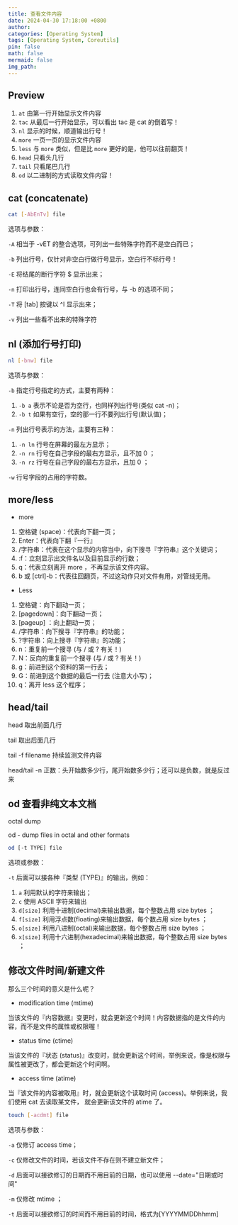 ```yaml
---
title: 查看文件内容
date: 2024-04-30 17:18:00 +0800
author: 
categories: [Operating System]
tags: [Operating System, Coreutils]
pin: false
math: false
mermaid: false
img_path: 
---
```


## Preview

1. `at` 由第一行开始显示文件内容
2. `tac` 从最后一行开始显示，可以看出 tac 是 cat 的倒着写！
3. `nl` 显示的时候，顺道输出行号！
4. `more` 一页一页的显示文件内容
5. `less` 与 `more` 类似，但是比 `more` 更好的是，他可以往前翻页！
6. `head` 只看头几行
7. `tail` 只看尾巴几行
8. `od` 以二进制的方式读取文件内容！

## cat (concatenate)

```Bash
cat [-AbEnTv] file
```

选项与参数：

`-A` 相当于 -vET 的整合选项，可列出一些特殊字符而不是空白而已；

`-b` 列出行号，仅针对非空白行做行号显示，空白行不标行号！

`-E` 将结尾的断行字符 $ 显示出来；

`-n` 打印出行号，连同空白行也会有行号，与 -b 的选项不同；

`-T` 将 [tab] 按键以 ^I 显示出来；

`-v` 列出一些看不出来的特殊字符

## nl (添加行号打印)

```Bash
nl [-bnw] file
```

选项与参数：

`-b`  指定行号指定的方式，主要有两种：

1. `-b a`  表示不论是否为空行，也同样列出行号(类似 cat -n)；
2. `-b t`  如果有空行，空的那一行不要列出行号(默认值)；

`-n`  列出行号表示的方法，主要有三种：

1. `-n ln`  行号在屏幕的最左方显示；
2. `-n rn`  行号在自己字段的最右方显示，且不加 0 ；
3. `-n rz`  行号在自己字段的最右方显示，且加 0 ；

`-w` 行号字段的占用的字符数。

## more/less

- more

1. 空格键 (space)：代表向下翻一页；
2. Enter：代表向下翻『一行』
3. /字符串：代表在这个显示的内容当中，向下搜寻『字符串』这个关键词；
4. :f：立刻显示出文件名以及目前显示的行数；
5. q：代表立刻离开 more ，不再显示该文件内容。
6. b 或 [ctrl]-b：代表往回翻页，不过这动作只对文件有用，对管线无用。

- Less

1. 空格键：向下翻动一页；
2. [pagedown]：向下翻动一页；
3. [pageup] ：向上翻动一页；
4. /字符串：向下搜寻『字符串』的功能；
5. ?字符串：向上搜寻『字符串』的功能；
6. n：重复前一个搜寻 (与 / 或 ? 有关！)
7. N：反向的重复前一个搜寻 (与 / 或 ? 有关！)
8. g：前进到这个资料的第一行去；
9. G：前进到这个数据的最后一行去 (注意大小写)；
10. q：离开 less 这个程序；

## head/tail

head 取出前面几行

tail 取出后面几行

tail -f filename 持续监测文件内容

head/tail -n 正数：头开始数多少行，尾开始数多少行；还可以是负数，就是反过来

## od 查看非纯文本文档 

octal dump

od - dump files in octal and other formats

```Bash
od [-t TYPE] file
```

选项或参数：

`-t` 后面可以接各种『类型 (TYPE)』的输出，例如：

1. `a` 利用默认的字符来输出；
2. `c` 使用 ASCII 字符来输出
3. `d[size]` 利用十进制(decimal)来输出数据，每个整数占用 size bytes ；
4. `f[size]` 利用浮点数(floating)来输出数据，每个数占用 size bytes ；
5. `o[size]` 利用八进制(octal)来输出数据，每个整数占用 size bytes ；
6. `x[size]` 利用十六进制(hexadecimal)来输出数据，每个整数占用 size bytes ；

## 修改文件时间/新建文件

那么三个时间的意义是什么呢？

- modification time (mtime)

当该文件的『内容数据』变更时，就会更新这个时间！内容数据指的是文件的内容，而不是文件的属性或权限喔！

- status time (ctime)

当该文件的『状态 (status)』改变时，就会更新这个时间，举例来说，像是权限与属性被更改了，都会更新这个时间啊。

- access time (atime)

当『该文件的内容被取用』时，就会更新这个读取时间 (access)。举例来说，我们使用 cat 去读取某文件， 就会更新该文件的 atime 了。

```Bash
touch [-acdmt] file
```

选项与参数：

`-a` 仅修订 access time；

`-c` 仅修改文件的时间，若该文件不存在则不建立新文件；

`-d` 后面可以接欲修订的日期而不用目前的日期，也可以使用 --date="日期或时间"

`-m` 仅修改 mtime ；

`-t` 后面可以接欲修订的时间而不用目前的时间，格式为[YYYYMMDDhhmm]